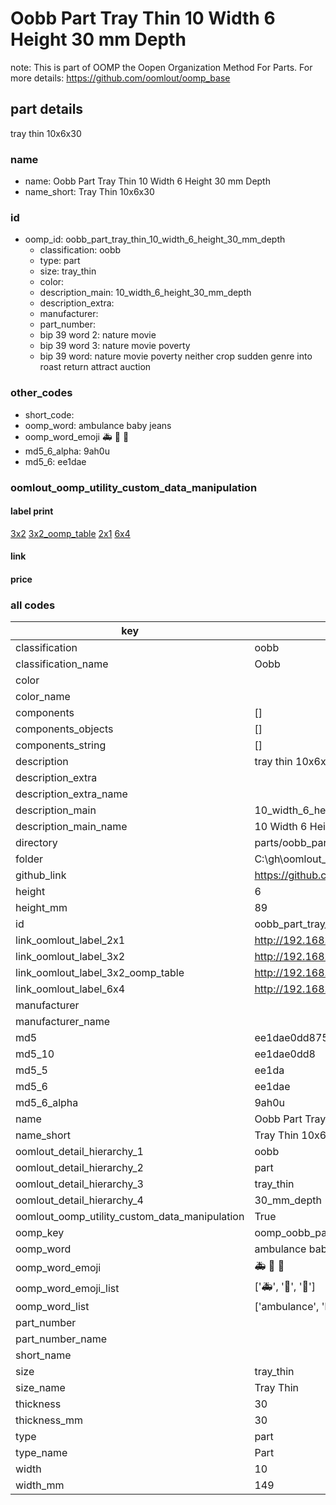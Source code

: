 # Oobb Part Tray Thin 10 Width 6 Height 30 mm Depth  

note: This is part of OOMP the Oopen Organization Method For Parts. For more details: https://github.com/oomlout/oomp_base

##  part details
  



tray thin 10x6x30



### name
* name: Oobb Part Tray Thin 10 Width 6 Height 30 mm Depth
* name_short: Tray Thin 10x6x30 
### id
* oomp_id: oobb_part_tray_thin_10_width_6_height_30_mm_depth
  * classification: oobb
  * type: part
  * size: tray_thin
  * color: 
  * description_main: 10_width_6_height_30_mm_depth
  * description_extra: 
  * manufacturer: 
  * part_number: 
  * bip 39 word 2: nature movie
  * bip 39 word 3: nature movie poverty
  * bip 39 word: nature movie poverty neither crop sudden genre into roast return attract auction

### other_codes
* short_code: 
* oomp_word: ambulance baby jeans
* oomp_word_emoji :ambulance: :baby: :jeans:
* md5_6_alpha: 9ah0u
* md5_6: ee1dae






### oomlout_oomp_utility_custom_data_manipulation
#### label print
[3x2](http://192.168.1.245:1112/?label=oomp%209ah0u)
[3x2_oomp_table](http://192.168.1.108:1112/?label=oomp%209ah0u)
[2x1](http://192.168.1.242:1112/?label=oomp%209ah0u)
[6x4](http://192.168.1.55:1112/?label=oomp%209ah0u)    

#### link

                              

#### price







### all codes 
| key | value |  
| --- | --- |  
| classification | oobb |  
| classification_name | Oobb |  
| color |  |  
| color_name |  |  
| components | [] |  
| components_objects | [] |  
| components_string | [] |  
| description | tray thin 10x6x30 |  
| description_extra |  |  
| description_extra_name |  |  
| description_main | 10_width_6_height_30_mm_depth |  
| description_main_name | 10 Width 6 Height 30 mm Depth |  
| directory | parts/oobb_part_tray_thin_10_width_6_height_30_mm_depth |  
| folder | C:\gh\oomlout_oobb_version_4_generated_parts\parts\oobb_part_tray_thin_10_width_6_height_30_mm_depth |  
| github_link | https://github.com/oomlout/oomlout_oomp_part_src/tree/main/parts/oobb_part_tray_thin_10_width_6_height_30_mm_depth |  
| height | 6 |  
| height_mm | 89 |  
| id | oobb_part_tray_thin_10_width_6_height_30_mm_depth |  
| link_oomlout_label_2x1 | http://192.168.1.242:1112/?label=oomp%209ah0u |  
| link_oomlout_label_3x2 | http://192.168.1.245:1112/?label=oomp%209ah0u |  
| link_oomlout_label_3x2_oomp_table | http://192.168.1.108:1112/?label=oomp%209ah0u |  
| link_oomlout_label_6x4 | http://192.168.1.55:1112/?label=oomp%209ah0u |  
| manufacturer |  |  
| manufacturer_name |  |  
| md5 | ee1dae0dd875cc236219f94352243c9b |  
| md5_10 | ee1dae0dd8 |  
| md5_5 | ee1da |  
| md5_6 | ee1dae |  
| md5_6_alpha | 9ah0u |  
| name | Oobb Part Tray Thin 10 Width 6 Height 30 mm Depth |  
| name_short | Tray Thin 10x6x30  |  
| oomlout_detail_hierarchy_1 | oobb |  
| oomlout_detail_hierarchy_2 | part |  
| oomlout_detail_hierarchy_3 | tray_thin |  
| oomlout_detail_hierarchy_4 | 30_mm_depth |  
| oomlout_oomp_utility_custom_data_manipulation | True |  
| oomp_key | oomp_oobb_part_tray_thin_10_width_6_height_30_mm_depth |  
| oomp_word | ambulance baby jeans |  
| oomp_word_emoji | :ambulance: :baby: :jeans: |  
| oomp_word_emoji_list | [':ambulance:', ':baby:', ':jeans:'] |  
| oomp_word_list | ['ambulance', 'baby', 'jeans'] |  
| part_number |  |  
| part_number_name |  |  
| short_name |  |  
| size | tray_thin |  
| size_name | Tray Thin |  
| thickness | 30 |  
| thickness_mm | 30 |  
| type | part |  
| type_name | Part |  
| width | 10 |  
| width_mm | 149 |  
